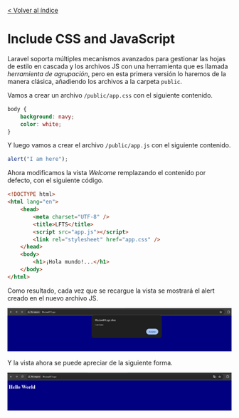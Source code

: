 [< Volver al índice](/docs/readme.md)

# Include CSS and JavaScript

Laravel soporta múltiples mecanismos avanzados para gestionar las hojas de estilo en cascada y los archivos JS con una herramienta que es llamada _herramienta de agrupación_, pero en esta primera versión lo haremos de la manera clásica, añadiendo los archivos a la carpeta `public`.

Vamos a crear un archivo `/public/app.css` con el siguiente contenido.

```css
body {
    background: navy;
    color: white;
}
```

Y luego vamos a crear el archivo `/public/app.js` con el siguiente contenido.

```javascript
alert("I am here");
```

Ahora modificamos la vista _Welcome_ remplazando el contenido por defecto, con el siguiente código.

```html
<!DOCTYPE html>
<html lang="en">
    <head>
        <meta charset="UTF-8" />
        <title>LFTS</title>
        <script src="app.js"></script>
        <link rel="stylesheet" href="app.css" />
    </head>
    <body>
        <h1>¡Hola mundo!...</h1>
    </body>
</html>
```

Como resultado, cada vez que se recargue la vista se mostrará el alert creado en el nuevo archivo JS.

![Alert en la vista Welcome](images/alert-vista-welcome-v2.png)

Y la vista ahora se puede apreciar de la siguiente forma.

![Vista Welcome](images/vista-welcome-v2.png)
